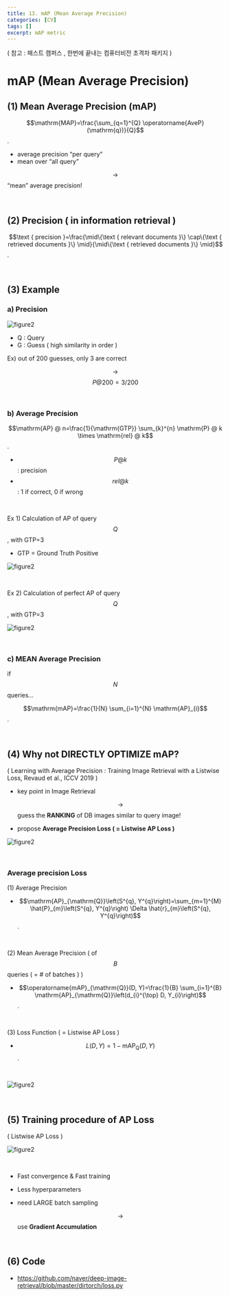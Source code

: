 ```yaml
---
title: 13. mAP (Mean Average Precision)
categories: [CV]
tags: []
excerpt: mAP metric
---
```


<script src="https://cdn.mathjax.org/mathjax/latest/MathJax.js?config=TeX-AMS-MML_HTMLorMML" type="text/javascript"></script>

( 참고 : 패스트 캠퍼스 , 한번에 끝내는 컴퓨터비전 초격차 패키지 )

# mAP (Mean Average Precision)

## (1) Mean Average Precision (mAP)

$$\mathrm{MAP}=\frac{\sum_{q=1}^{Q} \operatorname{AveP}(\mathrm{q})}{Q}$$.

- average precision “per query”
- mean over “all query”

$$\rightarrow$$ “mean” average precision!

<br>

## (2) Precision ( in information retrieval )

$$\text { precision }=\frac{\mid\{\text { relevant documents }\} \cap\{\text { retrieved documents }\} \mid}{\mid\{\text { retrieved documents }\} \mid}$$.

<br>

## (3) Example

### a) Precision

![figure2](/assets/img/cv/cv218.png)

- Q : Query
- G : Guess ( high similarity in order )

Ex) out of 200 guesses, only 3 are correct

$$\rightarrow$$ $$P@200 = 3/200$$

<br>

### b) Average Precision

$$\mathrm{AP} @ n=\frac{1}{\mathrm{GTP}} \sum_{k}^{n} \mathrm{P} @ k \times \mathrm{rel} @ k$$.

- $$P@k$$ : precision
- $$rel@k$$ : 1 if correct, 0 if wrong

<br>

Ex 1) Calculation of AP of query $$Q$$, with GTP=3

- GTP = Ground Truth Positive

![figure2](/assets/img/cv/cv219.png)

<br>

Ex 2) Calculation of perfect AP of query $$Q$$, with GTP=3

![figure2](/assets/img/cv/cv220.png)

<br>

### c) MEAN Average Precision

if $$N$$ queries…

$$\mathrm{mAP}=\frac{1}{N} \sum_{i=1}^{N} \mathrm{AP}_{i}$$.

<br>

## (4) Why not DIRECTLY OPTIMIZE mAP?

( Learning with Average Precision : Training Image Retrieval with a Listwise Loss, Revaud et al., ICCV 2019 )

- key point in Image Retrieval

  $$\rightarrow$$ guess the **RANKING** of DB images similar to query image!

- propose **Average Precision Loss ( = Listwise AP Loss )**

![figure2](/assets/img/cv/cv221.png)

<br>

### Average precision Loss

(1) Average Precision

- $$\mathrm{AP}_{\mathrm{Q}}\left(S^{q}, Y^{q}\right)=\sum_{m=1}^{M} \hat{P}_{m}\left(S^{q}, Y^{q}\right) \Delta \hat{r}_{m}\left(S^{q}, Y^{q}\right)$$.

<br>

(2) Mean Average Precision ( of $$B$$ queries ( = \# of batches ) )

- $$\operatorname{mAP}_{\mathrm{Q}}(D, Y)=\frac{1}{B} \sum_{i=1}^{B} \mathrm{AP}_{\mathrm{Q}}\left(d_{i}^{\top} D, Y_{i}\right)$$.

<br>

(3) Loss Function ( = Listwise AP Loss )

- $$L(D, Y)=1-\operatorname{mAP}_{\mathrm{Q}}(D, Y)$$.

<br>

![figure2](/assets/img/cv/cv222.png)

<br>

## (5) Training procedure of AP Loss

( Listwise AP Loss )

![figure2](/assets/img/cv/cv223.png)

<br>

- Fast convergence & Fast training
- Less hyperparameters 

- need LARGE batch sampling

  $$\rightarrow$$ use **Gradient Accumulation**

<br>

## (6) Code

- https://github.com/naver/deep-image-retrieval/blob/master/dirtorch/loss.py

